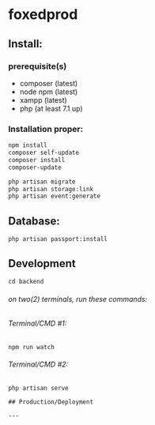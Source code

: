 # foxedprod

## Install:
### prerequisite(s)
- composer (latest)
- node npm (latest)
- xampp (latest)
- php (at least 7.1 up)

### Installation proper:
```sh
npm install
composer self-update
composer install
composer-update
```
```sh
php artisan migrate
php artisan storage:link
php artisan event:generate
```
## Database:

`php artisan passport:install`

## Development
`cd backend`
###### on two(2) terminals, run these commands:

###### Terminal/CMD #1:
`npm run watch`
###### Terminal/CMD #2:
`php artisan serve`
```
## Production/Deployment

---
